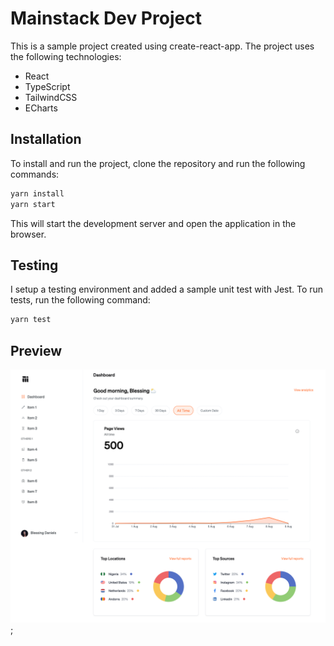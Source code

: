 # Mainstack Dev Project
This is a sample project created using create-react-app. The project uses the following technologies:

- React
- TypeScript
- TailwindCSS
- ECharts

## Installation
To install and run the project, clone the repository and run the following commands:

```bash
yarn install
yarn start
```

This will start the development server and open the application in the browser.

## Testing
I setup a testing environment and added a sample unit test with Jest.
To run tests, run the following command:
```bash
yarn test
```

## Preview

![Image](public/screencapture.png);
